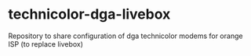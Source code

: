 # technicolor-dga-livebox
Repository to share configuration of dga technicolor modems for orange ISP (to replace livebox)
